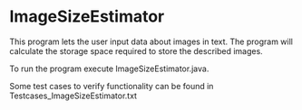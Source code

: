 # ImageSizeEstimator
This program lets the user input data about images in text. The program will calculate the storage space required to store the described images.

To run the program execute ImageSizeEstimator.java.

Some test cases to verify functionality can be found in Testcases_ImageSizeEstimator.txt
